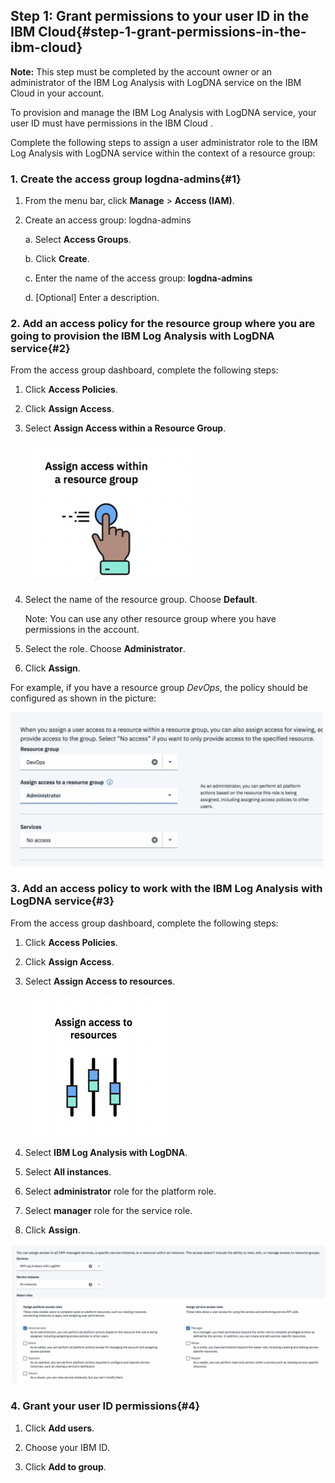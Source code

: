 ## Step 1: Grant permissions to your user ID in the IBM Cloud{#step-1-grant-permissions-in-the-ibm-cloud}

**Note:** This step must be completed by the account owner or an administrator of the IBM Log Analysis with LogDNA service on the IBM Cloud in your account.

To provision and manage the IBM Log Analysis with LogDNA service, your user ID must have permissions in the IBM Cloud .

Complete the following steps to assign a user administrator role to the IBM Log Analysis with LogDNA service within the context of a resource group:

### 1. Create the access group **logdna-admins**{#1}

1. From the menu bar, click **Manage** &gt; **Access (IAM)**.

2. Create an access group: logdna-admins  
        
    a. Select **Access Groups**.

    b. Click **Create**.

    c. Enter the name of the access group: **logdna-admins**

    d. [Optional] Enter a description.

### 2. Add an access policy for the resource group where you are going to provision the IBM Log Analysis with LogDNA service{#2}

From the access group dashboard, complete the following steps:

1. Click **Access Policies**.

2. Click **Assign Access**.

3. Select **Assign Access within a Resource Group**.

    ![](../images/logdna_img3.png)

4. Select the name of the resource group. Choose **Default**. 

    Note: You can use any other resource group where you have permissions in the account.

5. Select the role. Choose **Administrator**.

6. Click **Assign**.

For example, if you have a resource group *DevOps*, the policy should be configured as shown in the picture:

![](../images/logdna_img4.png)

### 3. Add an access policy to work with the IBM Log Analysis with LogDNA service{#3}

From the access group dashboard, complete the following steps:

1. Click **Access Policies**.

2. Click **Assign Access**.

3. Select **Assign Access to resources**.

    ![](../images/logdna_img5.png)

4. Select **IBM Log Analysis with LogDNA**.

5. Select **All instances**.

6. Select **administrator** role for the platform role.

7. Select **manager** role for the service role.

8. Click **Assign**.

![](../images/logdna_img6.png)

### 4. Grant your user ID permissions{#4}

1. Click **Add users**.

2. Choose your IBM ID.

3. Click **Add to group**.
